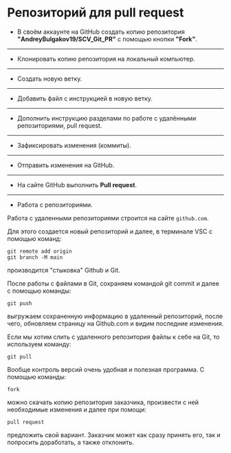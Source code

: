 # Репозиторий для **pull request**
* В своём аккаунте на GitHub создать копию репозитория **"AndreyBulgakov19/SCV_Git_PR"** с помощью кнопки **"Fork"**.
---
* Клонировать копию репозитория на локальный компьютер.
---
* Создать новую ветку.
---
* Добавить файл с инструкцией в новую ветку.
---
* Дополнить инструкцию разделами по работе с удалёнными репозиториями, pull request.
---
* Зафиксировать изменения (коммиты).
---
* Отправить изменения на GitHub.
---
* На сайте GitHub выполнить **Pull request**.
---

* Работа с  репозиториями.

Работа с удаленными репозиториями строится на сайте `github.com`.

Для этого создается новый репозиторий и далее, в терминале VSC с помощью команд:
```
git remote add origin
git branch -M main
```
производится "стыковка"  Github и Git. 

После работы с файлами в Git, сохраняем командой git commit и далее с помощью команды:
```
git push
```
выгружаем сохраненную информацию в удаленный репозиторий, после чего, обновляем страницу на Github.com и видим последние изменения.

Если мы хотим слить с удаленного репозитория файлы к себе на Git, то используем команду: 
```
git pull
```
Вообще контроль версий очень удобная и полезная программа. С помощью команды:
```
fork
```
можно скачать копию репозитория заказчика, произвести с ней необходимые изменения и далее при помощи:
```
pull request
```
предложить свой вариант. Заказчик может как сразу принять его, так и попросить доработать, а также отклонить.






































